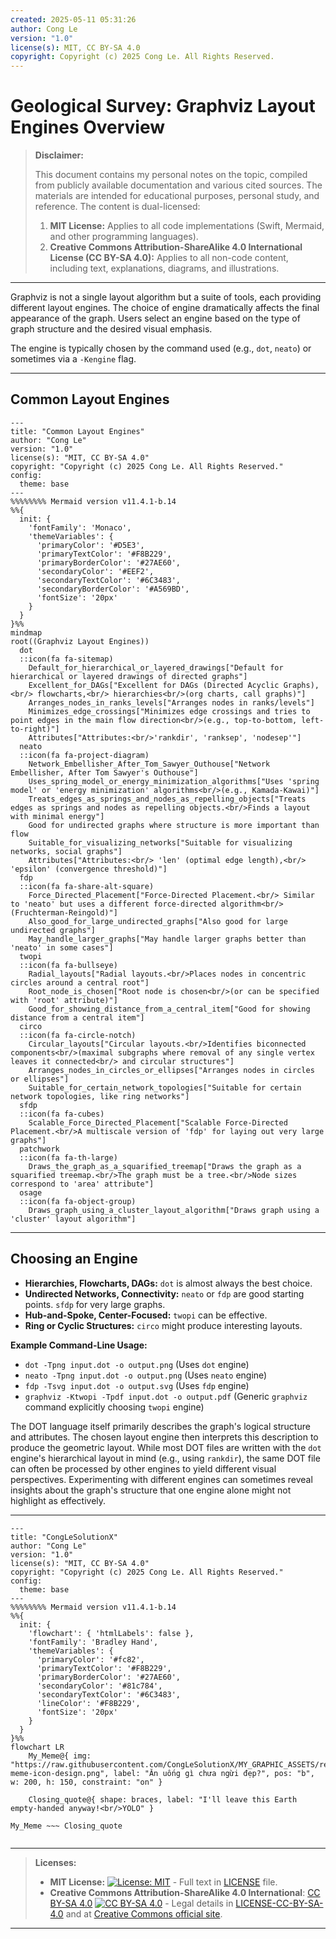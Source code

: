 ```yaml
---
created: 2025-05-11 05:31:26
author: Cong Le
version: "1.0"
license(s): MIT, CC BY-SA 4.0
copyright: Copyright (c) 2025 Cong Le. All Rights Reserved.
---
```




# Geological Survey: Graphviz Layout Engines Overview
> **Disclaimer:**
>
> This document contains my personal notes on the topic,
> compiled from publicly available documentation and various cited sources.
> The materials are intended for educational purposes, personal study, and reference.
> The content is dual-licensed:
> 1. **MIT License:** Applies to all code implementations (Swift, Mermaid, and other programming languages).
> 2. **Creative Commons Attribution-ShareAlike 4.0 International License (CC BY-SA 4.0):** Applies to all non-code content, including text, explanations, diagrams, and illustrations.
---




Graphviz is not a single layout algorithm but a suite of tools, each providing different layout engines. The choice of engine dramatically affects the final appearance of the graph. Users select an engine based on the type of graph structure and the desired visual emphasis.

The engine is typically chosen by the command used (e.g., `dot`, `neato`) or sometimes via a `-Kengine` flag.

---

## Common Layout Engines

```mermaid
---
title: "Common Layout Engines"
author: "Cong Le"
version: "1.0"
license(s): "MIT, CC BY-SA 4.0"
copyright: "Copyright (c) 2025 Cong Le. All Rights Reserved."
config:
  theme: base
---
%%%%%%%% Mermaid version v11.4.1-b.14
%%{
  init: {
    'fontFamily': 'Monaco',
    'themeVariables': {
      'primaryColor': '#D5E3',
      'primaryTextColor': '#F8B229',
      'primaryBorderColor': '#27AE60',
      'secondaryColor': '#EEF2',
      'secondaryTextColor': '#6C3483',
      'secondaryBorderColor': '#A569BD',
      'fontSize': '20px'
    }
  }
}%%
mindmap
root((Graphviz Layout Engines))
  dot
  ::icon(fa fa-sitemap)
    Default_for_hierarchical_or_layered_drawings["Default for hierarchical or layered drawings of directed graphs"]
    Excellent_for_DAGs["Excellent for DAGs (Directed Acyclic Graphs),<br/> flowcharts,<br/> hierarchies<br/>(org charts, call graphs)"]
    Arranges_nodes_in_ranks_levels["Arranges nodes in ranks/levels"]
    Minimizes_edge_crossings["Minimizes edge crossings and tries to point edges in the main flow direction<br/>(e.g., top-to-bottom, left-to-right)"]
    Attributes["Attributes:<br/>'rankdir', 'ranksep', 'nodesep'"]
  neato
  ::icon(fa fa-project-diagram)
    Network_Embellisher_After_Tom_Sawyer_Outhouse["Network Embellisher, After Tom Sawyer's Outhouse"]
    Uses_spring_model_or_energy_minimization_algorithms["Uses 'spring model' or 'energy minimization' algorithms<br/>(e.g., Kamada-Kawai)"]
    Treats_edges_as_springs_and_nodes_as_repelling_objects["Treats edges as springs and nodes as repelling objects.<br/>Finds a layout with minimal energy"]
    Good for undirected graphs where structure is more important than flow
    Suitable_for_visualizing_networks["Suitable for visualizing networks, social graphs"]
    Attributes["Attributes:<br/> 'len' (optimal edge length),<br/> 'epsilon' (convergence threshold)"]
  fdp
  ::icon(fa fa-share-alt-square)
    Force_Directed_Placement["Force-Directed Placement.<br/> Similar to 'neato' but uses a different force-directed algorithm<br/>(Fruchterman-Reingold)"]
    Also_good_for_large_undirected_graphs["Also good for large undirected graphs"]
    May_handle_larger_graphs["May handle larger graphs better than 'neato' in some cases"]
  twopi
  ::icon(fa fa-bullseye)
    Radial_layouts["Radial layouts.<br/>Places nodes in concentric circles around a central root"]
    Root_node_is_chosen["Root node is chosen<br/>(or can be specified with 'root' attribute)"]
    Good_for_showing_distance_from_a_central_item["Good for showing distance from a central item"]
  circo
  ::icon(fa fa-circle-notch)
    Circular_layouts["Circular layouts.<br/>Identifies biconnected components<br/>(maximal subgraphs where removal of any single vertex leaves it connected<br/> and circular structures"]
    Arranges_nodes_in_circles_or_ellipses["Arranges nodes in circles or ellipses"]
    Suitable_for_certain_network_topologies["Suitable for certain network topologies, like ring networks"]
  sfdp
  ::icon(fa fa-cubes)
    Scalable_Force_Directed_Placement["Scalable Force-Directed Placement.<br/>A multiscale version of 'fdp' for laying out very large graphs"]
  patchwork
  ::icon(fa fa-th-large)
    Draws_the_graph_as_a_squarified_treemap["Draws the graph as a squarified treemap.<br/>The graph must be a tree.<br/>Node sizes correspond to 'area' attribute"]
  osage
  ::icon(fa fa-object-group)
    Draws_graph_using_a_cluster_layout_algorithm["Draws graph using a 'cluster' layout algorithm"]
```

----

## Choosing an Engine

*   **Hierarchies, Flowcharts, DAGs:** `dot` is almost always the best choice.
*   **Undirected Networks, Connectivity:** `neato` or `fdp` are good starting points. `sfdp` for very large graphs.
*   **Hub-and-Spoke, Center-Focused:** `twopi` can be effective.
*   **Ring or Cyclic Structures:** `circo` might produce interesting layouts.

**Example Command-Line Usage:**

*   `dot -Tpng input.dot -o output.png` (Uses `dot` engine)
*   `neato -Tpng input.dot -o output.png` (Uses `neato` engine)
*   `fdp -Tsvg input.dot -o output.svg` (Uses `fdp` engine)
*   `graphviz -Ktwopi -Tpdf input.dot -o output.pdf` (Generic `graphviz` command explicitly choosing `twopi` engine)

The DOT language itself primarily describes the graph's logical structure and attributes. The chosen layout engine then interprets this description to produce the geometric layout. While most DOT files are written with the `dot` engine's hierarchical layout in mind (e.g., using `rankdir`), the same DOT file can often be processed by other engines to yield different visual perspectives. Experimenting with different engines can sometimes reveal insights about the graph's structure that one engine alone might not highlight as effectively.






---

<!-- 
```mermaid
%% Current Mermaid version
info
```  -->


```mermaid
---
title: "CongLeSolutionX"
author: "Cong Le"
version: "1.0"
license(s): "MIT, CC BY-SA 4.0"
copyright: "Copyright (c) 2025 Cong Le. All Rights Reserved."
config:
  theme: base
---
%%%%%%%% Mermaid version v11.4.1-b.14
%%{
  init: {
    'flowchart': { 'htmlLabels': false },
    'fontFamily': 'Bradley Hand',
    'themeVariables': {
      'primaryColor': '#fc82',
      'primaryTextColor': '#F8B229',
      'primaryBorderColor': '#27AE60',
      'secondaryColor': '#81c784',
      'secondaryTextColor': '#6C3483',
      'lineColor': '#F8B229',
      'fontSize': '20px'
    }
  }
}%%
flowchart LR
    My_Meme@{ img: "https://raw.githubusercontent.com/CongLeSolutionX/MY_GRAPHIC_ASSETS/refs/heads/Designing_graphic_syntax/MY_MEME/My-meme-icon-design.png", label: "Ăn uống gì chưa ngừi đẹp?", pos: "b", w: 200, h: 150, constraint: "on" }

    Closing_quote@{ shape: braces, label: "I'll leave this Earth empty-handed anyway!<br/>YOLO" }

My_Meme ~~~ Closing_quote


```

---
>**Licenses:**
>
>- **MIT License:**  [![License: MIT](https://img.shields.io/badge/License-MIT-yellow.svg)](LICENSE) - Full text in [LICENSE](LICENSE) file.
>- **Creative Commons Attribution-ShareAlike 4.0 International**: [CC BY-SA 4.0](https://creativecommons.org/licenses/by-sa/4.0/) [![CC BY-SA 4.0](https://licensebuttons.net/l/by-sa/4.0/88x31.png)](https://creativecommons.org/licenses/by-sa/4.0/) - Legal details in [LICENSE-CC-BY-SA-4.0](LICENSE-CC-BY-SA-4.0) and at [Creative Commons official site](https://creativecommons.org/licenses/by-sa/4.0/).
>
---